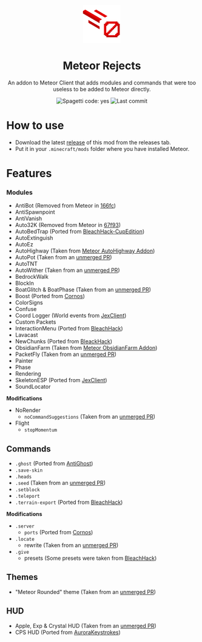 <p align="center">
  <img src="/src/main/resources/assets/rejects/icon.png" alt="logo" width="20%"/>
</p>
<h1 align="center">Meteor Rejects</h1>
<p align="center">
An addon to Meteor Client that adds modules and commands that were too useless to be added to Meteor directly. 
</p>
<div align="center">
  <img src="https://img.shields.io/badge/spaghetti%20code-yes-success" alt="Spagetti code: yes">
  <img src="https://img.shields.io/github/last-commit/AntiCope/meteor-rejects" alt="Last commit">
</div>

# How to use
- Download the latest [release](/../../releases/download/latest-1.17/meteor-rejects-addon-0.0.4.jar) of this mod from the releases tab.
- Put it in your `.minecraft/mods` folder where you have installed Meteor.

# Features
### Modules
- AntiBot (Removed from Meteor in [166fc](https://github.com/MeteorDevelopment/meteor-client/commit/166fccc73e53de6cfdbe41ea58dc593a2f5011f6#diff-05896d5a7f735a14ee8da5d12fbd24585862ca68efdf32b9401b3f4329d17c73))
- AntiSpawnpoint
- AntiVanish
- Auto32K (Removed from Meteor in [67f93](https://github.com/MeteorDevelopment/meteor-client/commit/67f93de1e5e287ea62ddef041441306f01249c3d#diff-95d3e3b18ffadf76eef2358f30d424843d57acf8bde5ebd49a3f6befa6ff0529))
- AutoBedTrap (Ported from [BleachHack-CupEdition](https://github.com/CUPZYY/BleachHack-CupEdition/blob/master/CupEdition-1.17/src/main/java/bleach/hack/module/mods/AutoBedtrap.java))
- AutoExtinguish
- AutoEz
- AutoHighway (Taken from [Meteor AutoHighway Addon](https://github.com/VoidCyborg/meteor-auto-highway-addon))
- AutoPot (Taken from an [unmerged PR](https://github.com/MeteorDevelopment/meteor-client/pull/274))
- AutoTNT
- AutoWither (Taken from an [unmerged PR](https://github.com/MeteorDevelopment/meteor-client/pull/1070))
- BedrockWalk
- BlockIn
- BoatGlitch & BoatPhase (Taken from an [unmerged PR](https://github.com/MeteorDevelopment/meteor-client/pull/814))
- Boost (Ported from [Cornos](https://github.com/cornos/Cornos/blob/master/src/main/java/me/zeroX150/cornos/features/module/impl/movement/Boost.java))
- ColorSigns
- Confuse
- Coord Logger (World events from [JexClient](https://github.com/DustinRepo/JexClient-main/blob/main/src/main/java/me/dustin/jex/feature/mod/impl/misc/CoordFinder.java))
- Custom Packets
- InteractionMenu (Ported from [BleachHack](https://github.com/BleachDrinker420/BleachHack/pull/211))
- Lavacast
- NewChunks (Ported from [BleackHack](https://github.com/BleachDrinker420/BleachHack/blob/master/BleachHack-Fabric-1.17/src/main/java/bleach/hack/module/mods/NewChunks.java))
- ObsidianFarm (Taken from [Meteor ObsidianFarm Addon](https://github.com/VoidCyborg/meteor-obsidian-farm))
- PacketFly (Taken from an [unmerged PR](https://github.com/MeteorDevelopment/meteor-client/pull/813))
- Painter
- Phase
- Rendering
- SkeletonESP (Ported from [JexClient](https://github.com/DustinRepo/JexClient-main/blob/main/src/main/java/me/dustin/jex/feature/mod/impl/render/Skeletons.java))
- SoundLocator

**Modifications**
- NoRender
  - `noCommandSuggestions` (Taken from an [unmerged PR](https://github.com/MeteorDevelopment/meteor-client/pull/1347))
- Flight
  - `stopMomentum`

## Commands
- `.ghost` (Ported from [AntiGhost](https://github.com/gbl/AntiGhost/blob/fabric_1_16/src/main/java/de/guntram/mcmod/antighost/AntiGhost.java))
- `.save-skin`
- `.heads`
- `.seed` (Taken from an [unmerged PR](https://github.com/MeteorDevelopment/meteor-client/pull/1300))
- `.setblock`
- `.teleport`
- `.terrain-export` (Ported from [BleachHack](https://github.com/BleachDrinker420/BleachHack/blob/master/BleachHack-Fabric-1.17/src/main/java/bleach/hack/command/commands/CmdTerrain.java))

**Modifications**
- `.server`
  - `ports` (Ported from [Cornos](https://github.com/cornos/Cornos/blob/master/src/main/java/me/zeroX150/cornos/features/command/impl/Scan.java))
- `.locate`
  - rewrite (Taken from an [unmerged PR](https://github.com/MeteorDevelopment/meteor-client/pull/1300))
- `.give`
  - presets (Some presets were taken from [BleachHack](https://github.com/BleachDrinker420/BleachHack/blob/master/BleachHack-Fabric-1.17/src/main/java/bleach/hack/command/commands/CmdGive.java))

## Themes
- "Meteor Rounded" theme (Taken from an [unmerged PR](https://github.com/MeteorDevelopment/meteor-client/pull/619))

## HUD
- Apple, Exp & Crystal HUD (Taken from an [unmerged PR](https://github.com/MeteorDevelopment/meteor-client/pull/757))
- CPS HUD (Ported from [AuroraKeystrokes](https://github.com/LambdAurora/AuroraKeystrokes/tree/1.16/src/main/java/me/lambdaurora/keystrokes))
